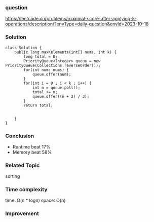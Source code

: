 ### question
https://leetcode.cn/problems/maximal-score-after-applying-k-operations/description/?envType=daily-question&envId=2023-10-18
### Solution
```
class Solution {
    public long maxKelements(int[] nums, int k) {
        long total = 0;
        PriorityQueue<Integer> queue = new PriorityQueue(Collections.reverseOrder());
        for(int num: nums) {
            queue.offer(num);
        }
        for(int i = 0 ; i < k ; i++) {
            int n = queue.poll();
            total += n;
            queue.offer((n + 2) / 3);
        }
        return total;
        

    }
}
```
### Conclusion
- Runtime beat 17%
- Memory beat 58%

### Related Topic
sorting

### Time complexity
time: O(n * logn)
space: O(n)

### Improvement